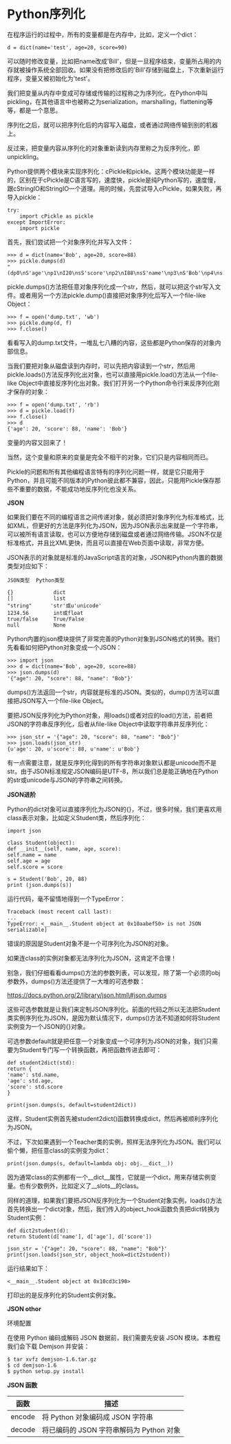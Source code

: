 # Python序列化

在程序运行的过程中，所有的变量都是在内存中，比如，定义一个dict：

```
d = dict(name='test', age=20, score=90)
```



可以随时修改变量，比如把name改成'Bill'，但是一旦程序结束，变量所占用的内存就被操作系统全部回收。如果没有把修改后的'Bill'存储到磁盘上，下次重新运行程序，变量又被初始化为'test'。

我们把变量从内存中变成可存储或传输的过程称之为序列化，在Python中叫pickling，在其他语言中也被称之为serialization，marshalling，flattening等等，都是一个意思。

序列化之后，就可以把序列化后的内容写入磁盘，或者通过网络传输到别的机器上。

反过来，把变量内容从序列化的对象重新读到内存里称之为反序列化，即unpickling。

Python提供两个模块来实现序列化：cPickle和pickle。这两个模块功能是一样的，区别在于cPickle是C语言写的，速度快，pickle是纯Python写的，速度慢，跟cStringIO和StringIO一个道理。用的时候，先尝试导入cPickle，如果失败，再导入pickle：

```
try:
    import cPickle as pickle
except ImportError:
    import pickle
```

首先，我们尝试把一个对象序列化并写入文件：

```
>>> d = dict(name='Bob', age=20, score=88)
>>> pickle.dumps(d)
"(dp0\nS'age'\np1\nI20\nsS'score'\np2\nI88\nsS'name'\np3\nS'Bob'\np4\ns."
```

pickle.dumps\(\)方法把任意对象序列化成一个str，然后，就可以把这个str写入文件。或者用另一个方法pickle.dump\(\)直接把对象序列化后写入一个file-like Object：

```
>>> f = open('dump.txt', 'wb')
>>> pickle.dump(d, f)
>>> f.close()
```

看看写入的dump.txt文件，一堆乱七八糟的内容，这些都是Python保存的对象内部信息。

当我们要把对象从磁盘读到内存时，可以先把内容读到一个str，然后用pickle.loads\(\)方法反序列化出对象，也可以直接用pickle.load\(\)方法从一个file-like Object中直接反序列化出对象。我们打开另一个Python命令行来反序列化刚才保存的对象：

```
>>> f = open('dump.txt', 'rb')
>>> d = pickle.load(f)
>>> f.close()
>>> d
{'age': 20, 'score': 88, 'name': 'Bob'}
```

变量的内容又回来了！

当然，这个变量和原来的变量是完全不相干的对象，它们只是内容相同而已。

Pickle的问题和所有其他编程语言特有的序列化问题一样，就是它只能用于Python，并且可能不同版本的Python彼此都不兼容，因此，只能用Pickle保存那些不重要的数据，不能成功地反序列化也没关系。

**JSON**

如果我们要在不同的编程语言之间传递对象，就必须把对象序列化为标准格式，比如XML，但更好的方法是序列化为JSON，因为JSON表示出来就是一个字符串，可以被所有语言读取，也可以方便地存储到磁盘或者通过网络传输。JSON不仅是标准格式，并且比XML更快，而且可以直接在Web页面中读取，非常方便。

JSON表示的对象就是标准的JavaScript语言的对象，JSON和Python内置的数据类型对应如下：

```
JSON类型  Python类型

{}             dict
[]             list
"string"      'str'或u'unicode'
1234.56        int或float
true/false     True/False
null           None
```

Python内置的json模块提供了非常完善的Python对象到JSON格式的转换。我们先看看如何把Python对象变成一个JSON：

```
>>> import json
>>> d = dict(name='Bob', age=20, score=88)
>>> json.dumps(d)
'{"age": 20, "score": 88, "name": "Bob"}'
```

dumps\(\)方法返回一个str，内容就是标准的JSON。类似的，dump\(\)方法可以直接把JSON写入一个file-like Object。

要把JSON反序列化为Python对象，用loads\(\)或者对应的load\(\)方法，前者把JSON的字符串反序列化，后者从file-like Object中读取字符串并反序列化：

```
>>> json_str = '{"age": 20, "score": 88, "name": "Bob"}'
>>> json.loads(json_str)
{u'age': 20, u'score': 88, u'name': u'Bob'}
```

有一点需要注意，就是反序列化得到的所有字符串对象默认都是unicode而不是str。由于JSON标准规定JSON编码是UTF-8，所以我们总是能正确地在Python的str或unicode与JSON的字符串之间转换。

**JSON进阶**

Python的dict对象可以直接序列化为JSON的{}，不过，很多时候，我们更喜欢用class表示对象，比如定义Student类，然后序列化：

```
import json

class Student(object):
def __init__(self, name, age, score):
self.name = name
self.age = age
self.score = score

s = Student('Bob', 20, 88)
print (json.dumps(s))
```

运行代码，毫不留情地得到一个TypeError：

```
Traceback (most recent call last):
...
TypeError: <__main__.Student object at 0x10aabef50> is not JSON serializable]
```



错误的原因是Student对象不是一个可序列化为JSON的对象。

如果连class的实例对象都无法序列化为JSON，这肯定不合理！

别急，我们仔细看看dumps\(\)方法的参数列表，可以发现，除了第一个必须的obj参数外，dumps\(\)方法还提供了一大堆的可选参数：

https://docs.python.org/2/library/json.html\#json.dumps

这些可选参数就是让我们来定制JSON序列化。前面的代码之所以无法把Student类实例序列化为JSON，是因为默认情况下，dumps\(\)方法不知道如何将Student实例变为一个JSON的{}对象。

可选参数default就是把任意一个对象变成一个可序列为JSON的对象，我们只需要为Student专门写一个转换函数，再把函数传进去即可：

```
def student2dict(std):
return {
'name': std.name,
'age': std.age,
'score': std.score
}

print(json.dumps(s, default=student2dict))

```

这样，Student实例首先被student2dict\(\)函数转换成dict，然后再被顺利序列化为JSON。

不过，下次如果遇到一个Teacher类的实例，照样无法序列化为JSON。我们可以偷个懒，把任意class的实例变为dict：

```
print(json.dumps(s, default=lambda obj: obj.__dict__))
```

因为通常class的实例都有一个\_\_dict\_\_属性，它就是一个dict，用来存储实例变量。也有少数例外，比如定义了\_\_slots\_\_的class。

同样的道理，如果我们要把JSON反序列化为一个Student对象实例，loads\(\)方法首先转换出一个dict对象，然后，我们传入的object\_hook函数负责把dict转换为Student实例：

```
def dict2student(d):
return Student(d['name'], d['age'], d['score'])

json_str = '{"age": 20, "score": 88, "name": "Bob"}'
print(json.loads(json_str, object_hook=dict2student))
```

运行结果如下：

```
<__main__.Student object at 0x10cd3c190>
```

打印出的是反序列化的Student实例对象。

**JSON othor**



环境配置

在使用 Python 编码或解码 JSON 数据前，我们需要先安装 JSON 模块。本教程我们会下载 Demjson 并安装：

```
$ tar xvfz demjson-1.6.tar.gz
$ cd demjson-1.6
$ python setup.py install
```

**JSON 函数**

|函数|    描述|
|--|--|
|encode|    将 Python 对象编码成 JSON 字符串|
|decode |将已编码的 JSON 字符串解码为 Python 对象|





